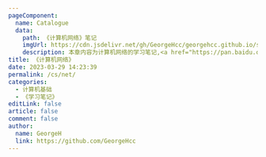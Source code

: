 ```yaml
---
pageComponent:
  name: Catalogue
  data:
    path: 《计算机网络》笔记
    imgUrl: https://cdn.jsdelivr.net/gh/GeorgeHcc/georgehcc.github.io/static_files/img/icon%E7%BD%91%E7%BB%9C%E6%9C%8D%E5%8A%A1.png
    description: 本章内容为计算机网络的学习笔记,<a href="https://pan.baidu.com/s/1Bb9jwrj3bTyjf_gHrmczSw" target="_blank">参考书籍,提取码：cswl</a>
title: 《计算机网络》
date: 2023-03-29 14:23:39
permalink: /cs/net/
categories:
  - 计算机基础
  - 《学习笔记》
editLink: false
article: false
comment: false
author: 
  name: GeorgeH
  link: https://github.com/GeorgeHcc
---
```

